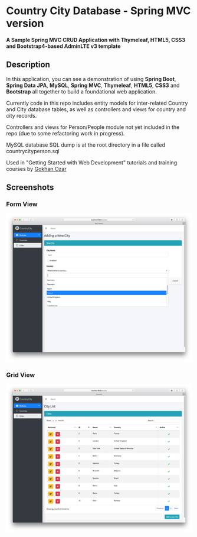 # Country City Database - Spring MVC version
**A Sample Spring MVC CRUD Application with Thymeleaf, HTML5, CSS3 and Bootstrap4-based AdminLTE v3 template**

## Description

In this application, you can see a demonstration of using **Spring Boot**, **Spring Data JPA**, **MySQL**, **Spring MVC**, **Thymeleaf**, **HTML5**, **CSS3** and **Bootstrap** all together to build a foundational web application.

Currently code in this repo includes entity models for inter-related Country and City database tables, as well as controllers and views for country and city records.

Controllers and views for Person/People module not yet included in the repo (due to some refactoring work in progress).

MySQL database SQL dump is at the root directory in a file called countrycityperson.sql

Used in "Getting Started with Web Development" tutorials and training courses by [Gokhan Ozar](https://gokhan.ozar.net "All Systems GO") 

## Screenshots

### Form View
![Adding a new record](screenshot1.png)

### Grid View
![Grid View](screenshot2.png)